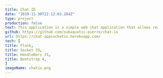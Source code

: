 ```yaml
---
title: Chat IO
date: "2019-11-30T22:12:03.284Z"
type: project
production: false
text: This application is a simple web chat application that allows real time web chat. The application uses the Socket IO library to allow for realtime interaction with the server, via AJAX requests. When first visiting the site users are requested to enter a login name, the page then updates with the full web chat application. Once the user is logged in they have access to user controls which include creating a room, leaving a room and login out.
github: https://github.com/subaquatic-pierre/chat-io
url: https://chat-appsocketio.herokuapp.com/
tech: [
title: Flask,
title: Socket IO,
title: HandleBars JS,
title: Bootstrap 4,
]
imageName: chatio.png
---
```

